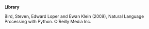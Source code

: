 
**Library**

Bird, Steven, Edward Loper and Ewan Klein (2009), Natural Language Processing with Python. O’Reilly Media Inc.